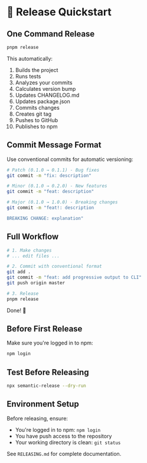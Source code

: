 # 🚀 Release Quickstart

## One Command Release

```bash
pnpm release
```

This automatically:
1. Builds the project
2. Runs tests
3. Analyzes your commits
4. Calculates version bump
5. Updates CHANGELOG.md
6. Updates package.json
7. Commits changes
8. Creates git tag
9. Pushes to GitHub
10. Publishes to npm

## Commit Message Format

Use conventional commits for automatic versioning:

```bash
# Patch (0.1.0 → 0.1.1) - Bug fixes
git commit -m "fix: description"

# Minor (0.1.0 → 0.2.0) - New features
git commit -m "feat: description"

# Major (0.1.0 → 1.0.0) - Breaking changes
git commit -m "feat!: description

BREAKING CHANGE: explanation"
```

## Full Workflow

```bash
# 1. Make changes
# ... edit files ...

# 2. Commit with conventional format
git add .
git commit -m "feat: add progressive output to CLI"
git push origin master

# 3. Release
pnpm release
```

Done! 🎉

## Before First Release

Make sure you're logged in to npm:
```bash
npm login
```

## Test Before Releasing

```bash
npx semantic-release --dry-run
```

## Environment Setup

Before releasing, ensure:
- You're logged in to npm: `npm login`
- You have push access to the repository
- Your working directory is clean: `git status`

See `RELEASING.md` for complete documentation.

